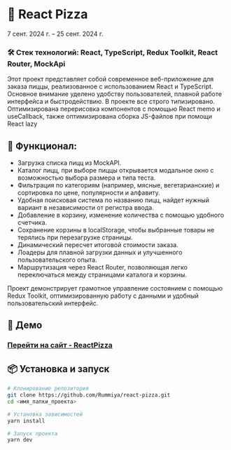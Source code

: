# 🍕 React Pizza
7 сент. 2024 г. – 25 сент. 2024 г.

### 🛠 Стек технологий: **React, TypeScript, Redux Toolkit, React Router, MockApi**

Этот проект представляет собой современное веб-приложение для заказа пиццы, реализованное с использованием React и TypeScript. Основное внимание уделено удобству пользователей, плавной работе интерфейса и быстродействию. В проекте все строго типизировано. Оптимизирована перерисовка компонентов с помощью React memo и useCallback, также оптимизирована сборка JS-файлов при помощи React lazy

## 🚀 Функционал:
- Загрузка списка пицц из MockAPI.
- Каталог пицц, при выборе пиццы открывается модальное окно с возможностью выбора размера и типа теста.
- Фильтрация по категориям (например, мясные, вегетарианские) и сортировка по цене, популярности и алфавиту.
- Удобная поисковая система по названию пицц, найдет нужный вариант в независимости от регистра ввода.
- Добавление в корзину, изменение количества с помощью удобного счетчика.
- Сохранение корзины в localStorage, чтобы выбранные товары не терялись при перезагрузке страницы.
- Динамический пересчет итоговой стоимости заказа.
- Лоадеры для плавной загрузки данных и улучшенного пользовательского опыта.
- Маршрутизация через React Router, позволяющая легко переключаться между страницами каталога и корзины.

Проект демонстрирует грамотное управление состоянием с помощью Redux Toolkit, оптимизированную работу с данными и удобный пользовательский интерфейс.

## 📌 Демо
### [Перейти на сайт - ReactPizza](https://react-pizza-green.vercel.app/)

## 📦 Установка и запуск

```bash
# Клонирование репозитория
git clone https://github.com/Rummiya/react-pizza.git
cd <имя_папки_проекта>

# Установка зависимостей
yarn install 

# Запуск проекта
yarn dev
```
